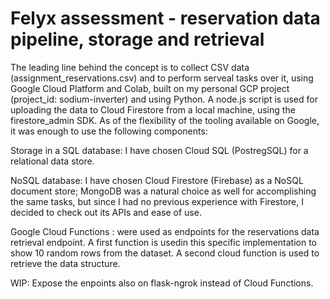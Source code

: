 # Felyx assessment - reservation data pipeline, storage and retrieval

The leading line behind the concept is to collect CSV data (assignment_reservations.csv) and to perform serveal tasks over it, using Google Cloud Platform and Colab, built on my personal GCP project (project_id: sodium-inverter) and using Python. A node.js script is used for uploading the data to Cloud Firestore from a local machine, using the firestore_admin SDK. 
As of the flexibility of the tooling available on Google, it was enough to use the following components:

Storage in a SQL database:
I have chosen Cloud SQL (PostregSQL) for a relational data store.

NoSQL database:
I have chosen Cloud Firestore (Firebase) as a NoSQL document store; MongoDB was a natural choice as well for accomplishing the same tasks, but since I had no previous experience with Firestore, I decided to check out its APIs and ease of use.


Google Cloud Functions :
were used as endpoints for the reservations data retrieval endpoint. 
A first function is usedin this specific implementation to show 10 random rows from the dataset.
A second cloud function is used to retrieve the data structure.

WIP: Expose the enpoints also on flask-ngrok instead of Cloud Functions.
